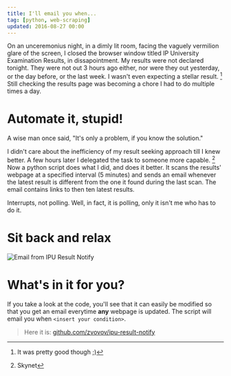 ```yaml
---
title: I'll email you when...
tag: [python, web-scraping]
updated: 2016-08-27 00:00
---
```


On an unceremonius night, in a dimly lit room, facing the vaguely vermilion glare of the screen, I closed the browser window titled IP University Examination Results, in dissapointment. My results were not declared tonight. They were not out 3 hours ago either, nor were they out yesterday, or the day before, or the last week. I wasn't even expecting a stellar result. [^1] Still checking the results page was becoming a chore I had to do multiple times a day.

# Automate it, stupid!

A wise man once said, "It's only a problem, if you know the solution." 

I didn't care about the inefficiency of my result seeking approach till I knew better. A few hours later I delegated the task to someone more capable. [^2] Now a python script does what I did, and does it better. It scans the results' webpage at a specified interval (5 minutes) and sends an email whenever the latest result is different from the one it found during the last scan. The email contains links to then ten latest results.

Interrupts, not polling. Well, in fact, it is polling, only it isn't me who has to do it.

# Sit back and relax

![Email from IPU Result Notify](http://i.imgur.com/VVx48V4.jpg "Email from IPU Result Notify")

# What's in it for you?

If you take a look at the code, you'll see that it can easily be modified so that you get an email everytime **any** webpage is updated. The script will email you when ```<insert your condition>```.

> Here it is:
> [github.com/zvovov/ipu-result-notify](https://github.com/zvovov/ipu-result-notify)

[^1]: It was pretty good though ;)
[^2]: Skynet
